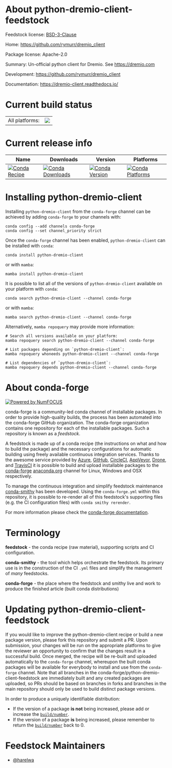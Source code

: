 About python-dremio-client-feedstock
====================================

Feedstock license: [BSD-3-Clause](https://github.com/conda-forge/python-dremio-client-feedstock/blob/main/LICENSE.txt)

Home: https://github.com/rymurr/dremio_client

Package license: Apache-2.0

Summary: Un-official python client for Dremio. See https://dremio.com

Development: https://github.com/rymurr/dremio_client

Documentation: https://dremio-client.readthedocs.io/

Current build status
====================


<table><tr><td>All platforms:</td>
    <td>
      <a href="https://dev.azure.com/conda-forge/feedstock-builds/_build/latest?definitionId=12473&branchName=main">
        <img src="https://dev.azure.com/conda-forge/feedstock-builds/_apis/build/status/python-dremio-client-feedstock?branchName=main">
      </a>
    </td>
  </tr>
</table>

Current release info
====================

| Name | Downloads | Version | Platforms |
| --- | --- | --- | --- |
| [![Conda Recipe](https://img.shields.io/badge/recipe-python--dremio--client-green.svg)](https://anaconda.org/conda-forge/python-dremio-client) | [![Conda Downloads](https://img.shields.io/conda/dn/conda-forge/python-dremio-client.svg)](https://anaconda.org/conda-forge/python-dremio-client) | [![Conda Version](https://img.shields.io/conda/vn/conda-forge/python-dremio-client.svg)](https://anaconda.org/conda-forge/python-dremio-client) | [![Conda Platforms](https://img.shields.io/conda/pn/conda-forge/python-dremio-client.svg)](https://anaconda.org/conda-forge/python-dremio-client) |

Installing python-dremio-client
===============================

Installing `python-dremio-client` from the `conda-forge` channel can be achieved by adding `conda-forge` to your channels with:

```
conda config --add channels conda-forge
conda config --set channel_priority strict
```

Once the `conda-forge` channel has been enabled, `python-dremio-client` can be installed with `conda`:

```
conda install python-dremio-client
```

or with `mamba`:

```
mamba install python-dremio-client
```

It is possible to list all of the versions of `python-dremio-client` available on your platform with `conda`:

```
conda search python-dremio-client --channel conda-forge
```

or with `mamba`:

```
mamba search python-dremio-client --channel conda-forge
```

Alternatively, `mamba repoquery` may provide more information:

```
# Search all versions available on your platform:
mamba repoquery search python-dremio-client --channel conda-forge

# List packages depending on `python-dremio-client`:
mamba repoquery whoneeds python-dremio-client --channel conda-forge

# List dependencies of `python-dremio-client`:
mamba repoquery depends python-dremio-client --channel conda-forge
```


About conda-forge
=================

[![Powered by
NumFOCUS](https://img.shields.io/badge/powered%20by-NumFOCUS-orange.svg?style=flat&colorA=E1523D&colorB=007D8A)](https://numfocus.org)

conda-forge is a community-led conda channel of installable packages.
In order to provide high-quality builds, the process has been automated into the
conda-forge GitHub organization. The conda-forge organization contains one repository
for each of the installable packages. Such a repository is known as a *feedstock*.

A feedstock is made up of a conda recipe (the instructions on what and how to build
the package) and the necessary configurations for automatic building using freely
available continuous integration services. Thanks to the awesome service provided by
[Azure](https://azure.microsoft.com/en-us/services/devops/), [GitHub](https://github.com/),
[CircleCI](https://circleci.com/), [AppVeyor](https://www.appveyor.com/),
[Drone](https://cloud.drone.io/welcome), and [TravisCI](https://travis-ci.com/)
it is possible to build and upload installable packages to the
[conda-forge](https://anaconda.org/conda-forge) [anaconda.org](https://anaconda.org/)
channel for Linux, Windows and OSX respectively.

To manage the continuous integration and simplify feedstock maintenance
[conda-smithy](https://github.com/conda-forge/conda-smithy) has been developed.
Using the ``conda-forge.yml`` within this repository, it is possible to re-render all of
this feedstock's supporting files (e.g. the CI configuration files) with ``conda smithy rerender``.

For more information please check the [conda-forge documentation](https://conda-forge.org/docs/).

Terminology
===========

**feedstock** - the conda recipe (raw material), supporting scripts and CI configuration.

**conda-smithy** - the tool which helps orchestrate the feedstock.
                   Its primary use is in the construction of the CI ``.yml`` files
                   and simplify the management of *many* feedstocks.

**conda-forge** - the place where the feedstock and smithy live and work to
                  produce the finished article (built conda distributions)


Updating python-dremio-client-feedstock
=======================================

If you would like to improve the python-dremio-client recipe or build a new
package version, please fork this repository and submit a PR. Upon submission,
your changes will be run on the appropriate platforms to give the reviewer an
opportunity to confirm that the changes result in a successful build. Once
merged, the recipe will be re-built and uploaded automatically to the
`conda-forge` channel, whereupon the built conda packages will be available for
everybody to install and use from the `conda-forge` channel.
Note that all branches in the conda-forge/python-dremio-client-feedstock are
immediately built and any created packages are uploaded, so PRs should be based
on branches in forks and branches in the main repository should only be used to
build distinct package versions.

In order to produce a uniquely identifiable distribution:
 * If the version of a package **is not** being increased, please add or increase
   the [``build/number``](https://docs.conda.io/projects/conda-build/en/latest/resources/define-metadata.html#build-number-and-string).
 * If the version of a package **is** being increased, please remember to return
   the [``build/number``](https://docs.conda.io/projects/conda-build/en/latest/resources/define-metadata.html#build-number-and-string)
   back to 0.

Feedstock Maintainers
=====================

* [@harelwa](https://github.com/harelwa/)

